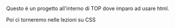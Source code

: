 Questo è un progetto all'interno di TOP dove imparo ad usare html. 

Poi ci torneremo nelle lezioni su CSS